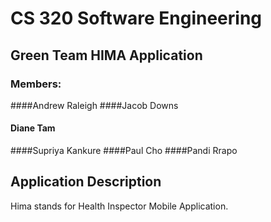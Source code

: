 # CS 320 Software Engineering
## Green Team HIMA Application
### Members:
####Andrew Raleigh
####Jacob Downs
#### Diane Tam
####Supriya Kankure
####Paul Cho
####Pandi Rrapo

## Application Description
Hima stands for Health Inspector Mobile Application. 
